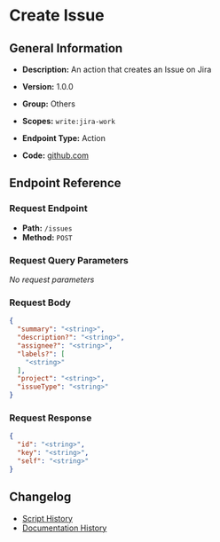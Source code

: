 # Create Issue

## General Information

- **Description:** An action that creates an Issue on Jira

- **Version:** 1.0.0
- **Group:** Others
- **Scopes:** `write:jira-work`
- **Endpoint Type:** Action
- **Code:** [github.com](https://github.com/NangoHQ/integration-templates/tree/main/integrations/jira/actions/create-issue.ts)


## Endpoint Reference

### Request Endpoint

- **Path:** `/issues`
- **Method:** `POST`

### Request Query Parameters

_No request parameters_

### Request Body

```json
{
  "summary": "<string>",
  "description?": "<string>",
  "assignee?": "<string>",
  "labels?": [
    "<string>"
  ],
  "project": "<string>",
  "issueType": "<string>"
}
```

### Request Response

```json
{
  "id": "<string>",
  "key": "<string>",
  "self": "<string>"
}
```

## Changelog

- [Script History](https://github.com/NangoHQ/integration-templates/commits/main/integrations/jira/actions/create-issue.ts)
- [Documentation History](https://github.com/NangoHQ/integration-templates/commits/main/integrations/jira/actions/create-issue.md)

<!-- END  GENERATED CONTENT -->


